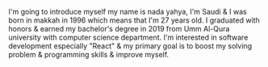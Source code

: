 I'm going to introduce myself my name is nada yahya, I'm Saudi & I was born in makkah in 1996 which means that 
I'm 27 years old. I graduated with honors & earned my bachelor's degree in 2019 from Umm Al-Qura university 
with computer science department. I'm interested in software development especially "React" & my primary goal 
is to boost my solving problem & programming skills & improve myself.